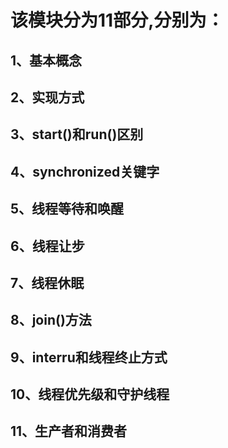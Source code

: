 # 该模块分为11部分,分别为：
## 1、基本概念
## 2、实现方式
## 3、start()和run()区别
## 4、synchronized关键字
## 5、线程等待和唤醒
## 6、线程让步
## 7、线程休眠
## 8、join()方法
## 9、interru和线程终止方式
## 10、线程优先级和守护线程
## 11、生产者和消费者

